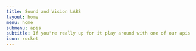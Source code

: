 ```yaml
---
title: Sound and Vision LABS
layout: home
menu: home
submenu: apis
subtitle: If you're really up for it play around with one of our apis
icon: rocket
---
```


